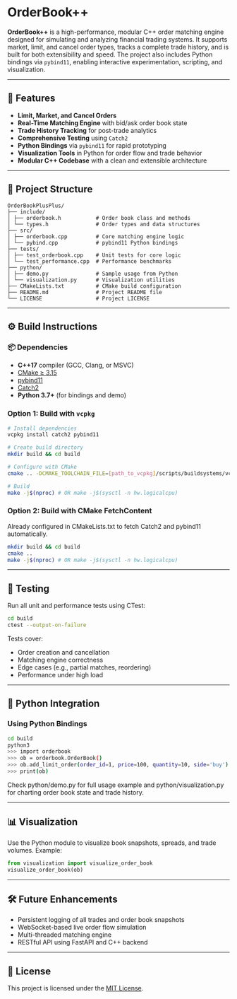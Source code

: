 # OrderBook++

**OrderBook++** is a high-performance, modular C++ order matching engine designed for simulating and analyzing financial trading systems. It supports market, limit, and cancel order types, tracks a complete trade history, and is built for both extensibility and speed. The project also includes Python bindings via `pybind11`, enabling interactive experimentation, scripting, and visualization.

---

## 📌 Features

- **Limit, Market, and Cancel Orders**
- **Real-Time Matching Engine** with bid/ask order book state
- **Trade History Tracking** for post-trade analytics
- **Comprehensive Testing** using `Catch2`
- **Python Bindings** via `pybind11` for rapid prototyping
- **Visualization Tools** in Python for order flow and trade behavior
- **Modular C++ Codebase** with a clean and extensible architecture

---

## 📁 Project Structure

```
OrderBookPlusPlus/
├── include/
│ ├── orderbook.h           # Order book class and methods
│ └── types.h               # Order types and data structures
├── src/
│ ├── orderbook.cpp         # Core matching engine logic
│ └── pybind.cpp            # pybind11 Python bindings
├── tests/
│ ├── test_orderbook.cpp    # Unit tests for core logic
│ └── test_performance.cpp  # Performance benchmarks
├── python/
│ ├── demo.py               # Sample usage from Python
│ └── visualization.py      # Visualization utilities
├── CMakeLists.txt          # CMake build configuration
├── README.md               # Project README file
└── LICENSE                 # Project LICENSE
```

---

## ⚙️ Build Instructions

### 📦 Dependencies

- **C++17** compiler (GCC, Clang, or MSVC)
- [CMake ≥ 3.15](https://cmake.org/)
- [pybind11](https://github.com/pybind/pybind11)
- [Catch2](https://github.com/catchorg/Catch2)
- **Python 3.7+** (for bindings and demo)

### Option 1: Build with `vcpkg`

```bash
# Install dependencies
vcpkg install catch2 pybind11

# Create build directory
mkdir build && cd build

# Configure with CMake
cmake .. -DCMAKE_TOOLCHAIN_FILE=[path_to_vcpkg]/scripts/buildsystems/vcpkg.cmake

# Build
make -j$(nproc) # OR make -j$(sysctl -n hw.logicalcpu)
```

### Option 2: Build with CMake FetchContent
Already configured in CMakeLists.txt to fetch Catch2 and pybind11 automatically.

```bash
mkdir build && cd build
cmake ..
make -j$(nproc) # OR make -j$(sysctl -n hw.logicalcpu)
```

---

## 🧪 Testing
Run all unit and performance tests using CTest:

```bash
cd build
ctest --output-on-failure
```

Tests cover:
- Order creation and cancellation
- Matching engine correctness
- Edge cases (e.g., partial matches, reordering)
- Performance under high load

---

## 🐍 Python Integration

### Using Python Bindings

```bash
cd build
python3
>>> import orderbook
>>> ob = orderbook.OrderBook()
>>> ob.add_limit_order(order_id=1, price=100, quantity=10, side='buy')
>>> print(ob)
```

Check python/demo.py for full usage example and python/visualization.py for charting order book state and trade history.

---

## 📊 Visualization
Use the Python module to visualize book snapshots, spreads, and trade volumes. Example:

```python
from visualization import visualize_order_book
visualize_order_book(ob)
```

---

## 🛠️ Future Enhancements

- Persistent logging of all trades and order book snapshots
- WebSocket-based live order flow simulation
- Multi-threaded matching engine
- RESTful API using FastAPI and C++ backend

---

## 📄 License

This project is licensed under the [MIT License](https://opensource.org/license/mit).
